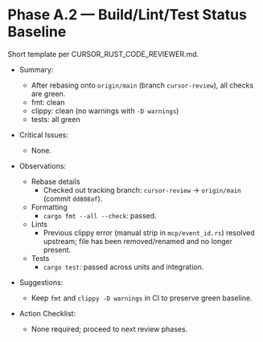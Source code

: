 # Phase A.2 — Build/Lint/Test Status Baseline

Short template per CURSOR_RUST_CODE_REVIEWER.md.

- Summary:
  - After rebasing onto `origin/main` (branch `cursor-review`), all checks are green.
  - fmt: clean
  - clippy: clean (no warnings with `-D warnings`)
  - tests: all green

- Critical Issues:
  - None.

- Observations:
  - Rebase details
    - Checked out tracking branch: `cursor-review` -> `origin/main` (commit `dd808af`).
  - Formatting
    - `cargo fmt --all --check`: passed.
  - Lints
    - Previous clippy error (manual strip in `mcp/event_id.rs`) resolved upstream; file has been removed/renamed and no longer present.
  - Tests
    - `cargo test`: passed across units and integration.

- Suggestions:
  - Keep `fmt` and `clippy -D warnings` in CI to preserve green baseline.

- Action Checklist:
  - None required; proceed to next review phases.
